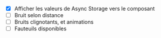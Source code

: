 - [x] Afficher les valeurs de Async Storage vers le composant
- [ ] Bruit selon distance
- [ ] Bruits clignotants, et animations
- [ ] Fauteuils disponibles